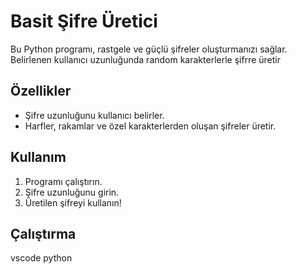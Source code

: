 # Basit Şifre Üretici

Bu Python programı, rastgele ve güçlü şifreler oluşturmanızı sağlar.
Belirlenen kullanıcı uzunluğunda random karakterlerle şifrre üretir

## Özellikler
- Şifre uzunluğunu kullanıcı belirler.
- Harfler, rakamlar ve özel karakterlerden oluşan şifreler üretir.

## Kullanım
1. Programı çalıştırın.
2. Şifre uzunluğunu girin.
3. Üretilen şifreyi kullanın!

## Çalıştırma
vscode python
